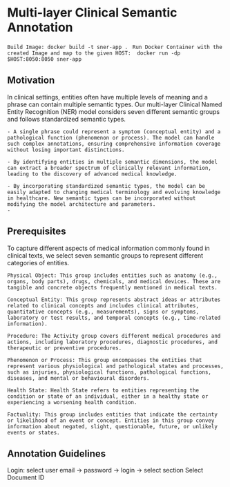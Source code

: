 # Multi-layer Clinical Semantic Annotation 

 ` Build Image: docker build -t sner-app . `
 ` Run Docker Container with the created Image and map to the given HOST:  docker run -dp $HOST:8050:8050 sner-app`

## Motivation
In clinical settings, entities often have multiple levels of meaning and a phrase can contain multiple semantic types. Our multi-layer Clinical Named Entity Recognition (NER) model considers seven different semantic groups and follows standardized semantic types. 

    - A single phrase could represent a symptom (conceptual entity) and a pathological function (phenomenon or process). The model can handle such complex annotations, ensuring comprehensive information coverage without losing important distinctions.
  
    - By identifying entities in multiple semantic dimensions, the model can extract a broader spectrum of clinically relevant information, leading to the discovery of advanced medical knowledge.
  
    - By incorporating standardized semantic types, the model can be easily adapted to changing medical terminology and evolving knowledge in healthcare. New semantic types can be incorporated without modifying the model architecture and parameters.
    - 
   

## Prerequisites
To capture different aspects of medical information commonly found in clinical texts, we select seven semantic groups to represent different categories of entities.
    
    Physical Object: This group includes entities such as anatomy (e.g., organs, body parts), drugs, chemicals, and medical devices. These are tangible and concrete objects frequently mentioned in medical texts.

    Conceptual Entity: This group represents abstract ideas or attributes related to clinical concepts and includes clinical attributes, quantitative concepts (e.g., measurements), signs or symptoms, laboratory or test results, and temporal concepts (e.g., time-related information).

    Procedure: The Activity group covers different medical procedures and actions, including laboratory procedures, diagnostic procedures, and therapeutic or preventive procedures.

    Phenomenon or Process: This group encompasses the entities that represent various physiological and pathological states and processes, such as injuries, physiological functions, pathological functions, diseases, and mental or behavioural disorders. 

    Health State: Health State refers to entities representing the condition or state of an individual, either in a healthy state or experiencing a worsening health condition.

    Factuality: This group includes entities that indicate the certainty or likelihood of an event or concept. Entities in this group convey information about negated, slight, questionable, future, or unlikely events or states.


## Annotation Guidelines

Login: select user email -> password -> login -> select section
Select Document ID
